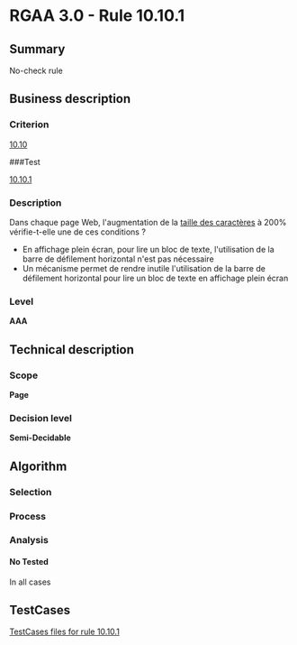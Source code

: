 # RGAA 3.0 -  Rule 10.10.1

## Summary

No-check rule

## Business description

### Criterion

[10.10](http://disic.github.io/rgaa_referentiel_en/RGAA3.0_Criteria_English_version_v1.html#crit-10-10)

###Test

[10.10.1](http://disic.github.io/rgaa_referentiel_en/RGAA3.0_Criteria_English_version_v1.html#test-10-10-1)

### Description

Dans chaque page Web, l'augmentation de la <a href="http://references.modernisation.gouv.fr/referentiel-technique-0#mTailleCaractere">taille des caract&egrave;res</a> &agrave; 200% v&eacute;rifie-t-elle une de ces conditions ? 
 
 *  En affichage plein &eacute;cran, pour lire un bloc de texte, l'utilisation de la barre de d&eacute;filement horizontal n'est pas n&eacute;cessaire 
 *  Un m&eacute;canisme permet de rendre inutile l'utilisation de la barre de d&eacute;filement horizontal pour lire un bloc de texte en affichage plein &eacute;cran 


### Level

**AAA**

## Technical description

### Scope

**Page**

### Decision level

**Semi-Decidable**

## Algorithm

### Selection

### Process

### Analysis

#### No Tested 

In all cases




##  TestCases 

[TestCases files for rule 10.10.1](https://github.com/Asqatasun/Asqatasun/tree/master/rules/rules-rgaa3.0/src/test/resources/testcases/rgaa30/Rgaa30Rule101001/) 


